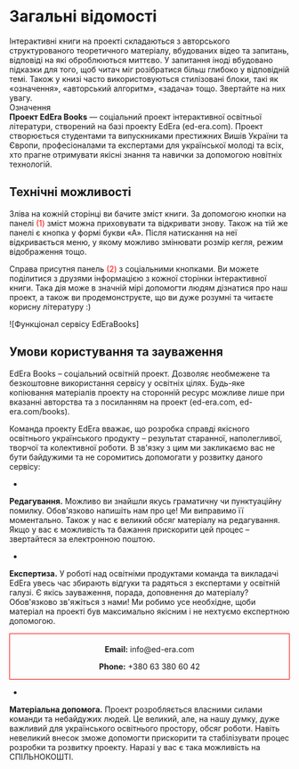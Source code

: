 <h1>Загальні відомості</h1>
Інтерактивні книги на проекті складаються з авторського структурованого теоретичного матеріалу, вбудованих відео та запитань, відповіді на які оброблюються миттєво. У запитання іноді вбудовано підказки для того, щоб читач міг розібратися більш глибоко у відповідній темі. Також у книзі часто використовуються стилізовані блоки, такі як «означення», «авторський алгоритм», «задача» тощо. Звертайте на них увагу. 

<div class="eoz-wrap">
<span class="eoz">Означення</span>
<div class="eoz-text">
<b>Проект EdEra Books</b> — соціальний проект інтерактивної освітньої літератури, створений на базі проекту EdEra (ed-era.com). Проект створюється студентами та випускниками престижних Вишів України та Європи, професіоналами та експертами для української молоді та всіх, хто прагне отримувати якісні знання та навички за допомогою новітніх технологій. 
</div>
</div>

<h2>Технічні можливості</h2>
Зліва на кожній сторінці ви бачите зміст книги. За допомогою кнопки на панелі <span style="color:red">(1)</span> зміст можна приховувати та відкривати знову. Також на тій же панелі є кнопка у формі букви «А». Після натискання на неї відкривається меню, у якому можливо змінювати розмір кегля, режим відображення тощо. 

Справа присутня панель <span style="color:red">(2)</span> з соціальними кнопками. Ви можете поділитися з друзями інформацією з кожної сторінки інтерактивної книги. Така дія може в значній мірі допомогти людям дізнатися про наш проект, а також ви продемонструєте, що ви дуже розумні та читаєте корисну літературу :)

![Функціонал сервісу EdEraBooks]


<h2>Умови користування та зауваження </h2>

EdEra Books – соціальний освітній проект. Дозволяє необмежене та безкоштовне використання сервісу у освітніх цілях. Будь-яке копіювання матеріалів проекту на сторонній ресурс можливе лише при вказанні авторства та з посиланням на проект (ed-era.com, ed-era.com/books). 

Команда проекту EdEra вважає, що розробка справді якісного освітнього українського продукту – результат старанної, наполегливої, творчої та колективної роботи. В зв'язку з цим ми закликаємо вас не бути байдужими та не соромитись допомогати у розвитку даного сервісу:

* 
 **Редагування.** Можливо ви знайшли якусь граматичну чи пунктуаційну помилку. Обов'язково напишіть нам про це! Ми виправимо її моментально. Також у нас є великий обсяг матеріалу на редагування. Якщо у вас є можливість та бажання прискорити цей процес – звертайтеся за електронною поштою.  

* 
**Експертиза.** У роботі над освітніми продуктами команда та викладачі EdEra увесь час збирають відгуки та радяться з експертами у освітній галузі. Є якісь зауваження, порада, доповнення до матеріалу? Обов'язково зв'яжіться з нами! Ми робимо усе необхідне, щоби матеріал на проекті був максимально якісним і не нехтуємо експертною допомогою. 

<div align="center" style="border:1px solid red; padding-top:5px" >
<p><b>Email:</b> info@ed-era.com</p>
<p><b>Phone:</b> +380 63 380 60 42</p>
</div>

* 
 
 **Матеріальна допомога.** Проект розробляється власними силами команди та небайдужих людей.  Це великий, але, на нашу думку, дуже важливий для українського освітнього простору, обсяг роботи. Навіть невеликий внесок зможе допомогти прискорити та стабілізувати процес розробки та розвитку проекту. Наразі у вас є така можливість на СПІЛЬНОКОШТІ. 